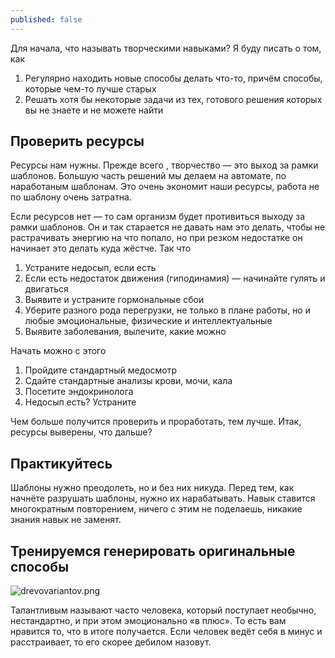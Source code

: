 ```yaml
---
published: false
---
```

Для начала, что называть творческими навыками? Я буду писать о том, как

1. Регулярно находить новые способы делать что-то, причём способы, которые чем-то лучше старых
2. Решать хотя бы некоторые задачи из тех, готового решения которых вы не знаете и не можете найти

## Проверить ресурсы

Ресурсы нам нужны. Прежде всего , творчество — это выход за рамки шаблонов. Большую часть решений мы делаем на автомате, по наработаным шаблонам. Это очень экономит наши ресурсы, работа не по шаблону очень затратна.

Если ресурсов нет — то сам организм будет противиться выходу за рамки шаблонов. Он и так старается не давать нам это делать, чтобы не растрачивать энергию на что попало, но при резком недостатке он начинает это делать куда жёстче. Так что 

1. Устраните недосып, если есть
1. Если есть недостаток движения (гиподинамия) — начинайте гулять и двигаться
1. Выявите и устраните гормональные сбои
1. Уберите разного рода перегрузки, не только в плане работы, но и любые эмоциональные, физические и интеллектуальные
1. Выявите заболевания, вылечите, какие можно



Начать можно с этого

1. Пройдите стандартный медосмотр
1. Сдайте стандартные анализы крови, мочи, кала
1. Посетите эндокринолога
1. Недосып есть? Устраните

Чем больше получится проверить и проработать, тем лучше. Итак, ресурсы выверены, что дальше?

## Практикуйтесь

Шаблоны нужно преодолеть, но и без них никуда. Перед тем, как начнёте разрушать шаблоны, нужно их нарабатывать. Навык ставится многократным повторением, ничего с этим не поделаешь, никакие знания навык не заменят.

## Тренируемся генерировать оригинальные способы

![drevovariantov.png]({{site.baseurl}}/_drafts/drevovariantov.png)


Талантливым называют часто человека, который поступает необычно, нестандартно, и при этом эмоционально «в плюс». То есть вам нравится то, что в итоге получается. Если человек ведёт себя в минус и расстраивает, то его скорее дебилом назовут.


